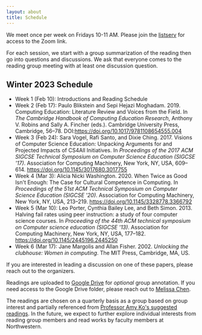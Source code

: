 ```yaml
---
layout: about
title: Schedule
---
```


We meet once per week on Fridays 10-11 AM. Please join the [listserv](https://listserv.it.northwestern.edu/cgi-bin/wa.exe?SUBED1=CS-ED-READING-GROUP) for access to the Zoom link.

For each session, we start with a group summarization of the reading then go into questions and discussions. We ask that everyone comes to the reading group meeting with at least one discussion question.

## Winter 2023 Schedule

* Week 1 (Feb 10): Introductions and Reading Schedule
* Week 2 (Feb 17): Paulo Blikstein and Sepi Hejazi Moghadam. 2019. Computing Education: Literature Review and Voices from the Field. In _The Cambridge Handbook of Computing Education Research_, Anthony V. Robins and Sally A. Fincher (eds.). Cambridge University Press, Cambridge, 56–78. DOI:<https://doi.org/10.1017/9781108654555.004>
* Week 3 (Feb 24): Sara Vogel, Rafi Santo, and Dixie Ching. 2017. Visions of Computer Science Education: Unpacking Arguments for and Projected Impacts of CS4All Initiatives. In _Proceedings of the 2017 ACM SIGCSE Technical Symposium on Computer Science Education (SIGCSE '17)_. Association for Computing Machinery, New York, NY, USA, 609–614. <https://doi.org/10.1145/3017680.3017755>
* Week 4 (Mar 3): Alicia Nicki Washington. 2020. When Twice as Good Isn't Enough: The Case for Cultural Competence in Computing. In _Proceedings of the 51st ACM Technical Symposium on Computer Science Education (SIGCSE '20)_. Association for Computing Machinery, New York, NY, USA, 213–219. <https://doi.org/10.1145/3328778.3366792>
* Week 5 (Mar 10): Leo Porter, Cynthia Bailey Lee, and Beth Simon. 2013. Halving fail rates using peer instruction: a study of four computer science courses. In _Proceeding of the 44th ACM technical symposium on Computer science education (SIGCSE '13)_. Association for Computing Machinery, New York, NY, USA, 177–182. <https://doi.org/10.1145/2445196.2445250>
* Week 6 (Mar 17): Jane Margolis and Allan Fisher. 2002. _Unlocking the clubhouse:  Women in computing_. The MIT Press, Cambridge, MA, US.

If you are interested in leading a discussion on one of these papers, please reach out to the organizers.

Readings are uploaded to [Google Drive](https://drive.google.com/drive/folders/1SzxuHyuQLmpPPN0zQp42YKq38Y4wD_Ce?usp=share_link) for _optional_ group annotation. If you need access to the Google Drive folder, please reach out to [Melissa Chen](mailto:melissac@u.northwestern.edu).

The readings are chosen on a quarterly basis as a group based on group interest and partially referenced from [Professor Amy Ko's suggested readings](https://faculty.washington.edu/ajko/cer/#being-impactful). In the future, we expect to further explore individual interests from reading group members and read works by faculty members at Northwestern.